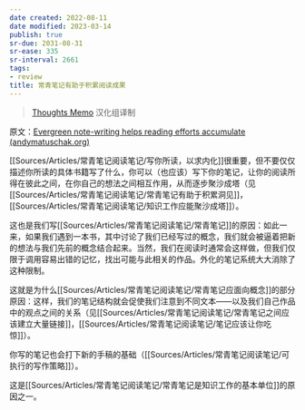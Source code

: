 ```yaml
---
date created: 2022-08-11
date modified: 2023-03-14
publish: true
sr-due: 2031-08-31
sr-ease: 335
sr-interval: 2661
tags:
- review
title: 常青笔记有助于积累阅读成果
---
```

> [Thoughts Memo](https://paratranz.cn/projects/3131) 汉化组译制

原文：[Evergreen note-writing helps reading efforts accumulate (andymatuschak.org)](https://notes.andymatuschak.org/z6M8kex6kDF2FT6MWqAMDQddsqUr8sphLmyy1)

[[Sources/Articles/常青笔记阅读笔记/写你所读，以求内化]]很重要，但不要仅仅描述你所读的具体书籍写了什么，你可以（也应该）写下你的笔记，让你的阅读所得在彼此之间，在你自己的想法之间相互作用，从而逐步聚沙成塔（见[[Sources/Articles/常青笔记阅读笔记/常青笔记有助于积累洞见]]，[[Sources/Articles/常青笔记阅读笔记/知识工作应能聚沙成塔]]）。

这也是我们写[[Sources/Articles/常青笔记阅读笔记/常青笔记]]的原因：如此一来，如果我们遇到一本书，其中讨论了我们已经写过的概念，我们就会被逼着把新的想法与我们先前的概念结合起来。当然，我们在阅读时通常会这样做，但我们仅限于调用容易出错的记忆，找出可能与此相关的作品。外化的笔记系统大大消除了这种限制。

这就是为什么[[Sources/Articles/常青笔记阅读笔记/常青笔记应面向概念]]的部分原因：这样，我们的笔记结构就会促使我们注意到不同文本——以及我们自己作品中的观点之间的关系（见[[Sources/Articles/常青笔记阅读笔记/常青笔记之间应该建立大量链接]]，[[Sources/Articles/常青笔记阅读笔记/笔记应该让你吃惊]]）。

你写的笔记也会打下新的手稿的基础（[[Sources/Articles/常青笔记阅读笔记/可执行的写作策略]]）。

这是[[Sources/Articles/常青笔记阅读笔记/常青笔记是知识工作的基本单位]]的原因之一。